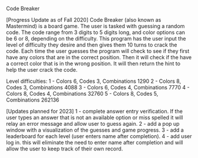 Code Breaker

[Progress Update as of Fall 2020]
Code Breaker (also known as Mastermind) is a board game.  The user is tasked with guessing a random code.
The code range from 3 digits to 5 digits long, and color options can be 6 or 8, depending on the difficulty.
This program has the user input the level of difficulty they desire and then gives them 10 turns to crack the code.
Each time the user guesses the program will check to see if they first have any colors that are in the correct position.
Then it will check if the have a correct color that is in the wrong position.  It will then return the hint to help the
user crack the code.  

Level difficulties: 
1 - Colors 6, Codes 3, Combinations 1290
2 - Colors 8, Codes 3, Combinations 4088
3 - Colors 6, Codes 4, Combinations 7770
4 - Colors 8, Codes 4, Combinations 32760
5 - Colors 8, Codes 5, Combinations 262136

[Updates planned for 2023]
1 - complete answer entry verification.  If the user types an answer that is not an available option or miss spelled it will relay an error message and allow user to guess again.
2 - add a pop up window with a visualization of the guesses and game progress.
3 - add a leaderboard for each level (user enters name after completion).
4 - add user log in.  this will eliminate the need to enter name after completion and will allow the user to keep track of their own record.  